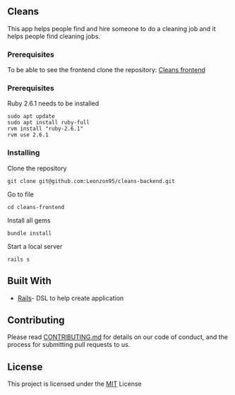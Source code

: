 ## Cleans

This app helps people find and hire someone to do a cleaning job and it helps people find cleaning jobs. 

### Prerequisites

To be able to see the frontend clone the repository: [Cleans frontend](https://github.com/Leonzon95/cleans-backend)

### Prerequisites

Ruby 2.6.1 needs to be installed

```
sudo apt update
sudo apt install ruby-full
rvm install "ruby-2.6.1"
rvm use 2.6.1
```

### Installing

Clone the repository

```
git clone git@github.com:Leonzon95/cleans-backend.git
```

Go to file

```
cd cleans-frontend
```

Install all gems

```
bundle install
```

Start a local server

```
rails s
```

## Built With

* [Rails](https://github.com/rails/rails)- DSL to help create application

## Contributing

Please read [CONTRIBUTING.md](https://gist.github.com/Leonzon95/4c2d49eca48762c7ce035bceb1d424c9) for details on our code of conduct, and the process for submitting pull requests to us.

## License

This project is licensed under the [MIT](https://opensource.org/licenses/MIT) License 
